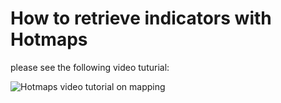 # How to retrieve indicators with Hotmaps

please see the following video tuturial:

![Hotmaps video tutorial on mapping](https://www.youtube.com/watch?v=vPWmoxuAmJU&index=4&list=PL7HotvlLKHCs9nD1fFUjSOsZrsnctyV2R)